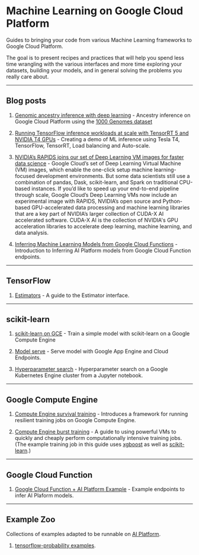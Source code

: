 # Machine Learning on Google Cloud Platform

Guides to bringing your code from various Machine Learning frameworks
to Google Cloud Platform.

The goal is to present recipes and practices that will help you spend
less time wrangling with the various interfaces and more time exploring your
datasets, building your models, and in general solving the problems you
really care about.

- - -

## Blog posts

1. [Genomic ancestry inference with deep learning](https://cloud.google.com/blog/big-data/2017/09/genomic-ancestry-inference-with-deep-learning) - Ancestry inference on Google Cloud Platform using the [1000 Genomes dataset](https://cloud.google.com/genomics/data/1000-genomes)

2. [Running TensorFlow inference workloads at scale with TensorRT 5 and NVIDIA T4 GPUs](https://cloud.google.com/blog/products/ai-machine-learning/running-tensorflow-inference-workloads-at-scale-with-tensorrt-5-and-nvidia-t4-gpus) - Creating a demo of ML inference using Tesla T4, TensorFlow, TensorRT, Load balancing and Auto-scale.

3. [NVIDIA’s RAPIDS joins our set of Deep Learning VM images for faster data science](https://cloud.google.com/blog/products/ai-machine-learning/nvidias-rapids-joins-our-set-of-deep-learning-vm-images-for-faster-data-science) - Google Cloud’s set of Deep Learning Virtual Machine (VM) images, which enable the one-click setup machine learning-focused development environments. But some data scientists still use a combination of pandas, Dask, scikit-learn, and Spark on traditional CPU-based instances. If you’d like to speed up your end-to-end pipeline through scale, Google Cloud’s Deep Learning VMs now include an experimental image with RAPIDS, NVIDIA’s open source and Python-based GPU-accelerated data processing and machine learning libraries that are a key part of NVIDIA’s larger collection of CUDA-X AI accelerated software. CUDA-X AI is the collection of NVIDIA's GPU acceleration libraries to accelerate deep learning, machine learning, and data analysis.

4. [Inferring Machine Learning Models from Google Cloud Functions](https://cloud.google.com/blog/products/ai-machine-learning/TBD) - Introduction to Inferring AI Platform models from Google Cloud Function endpoints.

- - -

## TensorFlow

1. [Estimators](tensorflow/tf-estimators.ipynb) - A guide to the Estimator
   interface.


- - -

## scikit-learn

1. [scikit-learn on GCE](sklearn/titanic) - Train a simple model with scikit-learn on a Google Compute Engine

2. [Model serve](sklearn/gae_serve) - Serve model with Google App Engine and Cloud Endpoints.

3. [Hyperparameter search](sklearn/hpsearch) - Hyperparameter search on a Google Kubernetes Engine cluster from a Jupyter notebook.

- - -

## Google Compute Engine

1. [Compute Engine survival training](gce/survival-training/README.md) - Introduces a framework for running resilient training jobs on Google Compute Engine.

2. [Compute Engine burst training](gce/burst-training/README.md) - A guide to
   using powerful VMs to quickly and cheaply perform computationally intensive
   training jobs. (The example training job in this guide uses
   [xgboost](https://github.com/dmlc/xgboost) as well as
   [scikit-learn](http://scikit-learn.org/stable/).)

- - -

## Google Cloud Function

1. [Google Cloud Function + AI Platform Example](gcf/gcf-ai-platform-example/README.md) - Example endpoints to infer AI Plaform models.

- - -

## Example Zoo

Collections of examples adapted to be runnable on [AI Platform](https://cloud.google.com/ai-platform/).

1. [tensorflow-probability examples](/example_zoo/tensorflow/probability).

